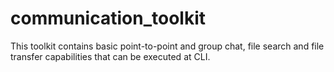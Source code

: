 # communication_toolkit
This toolkit contains basic point-to-point and group chat, file search and file transfer capabilities that can be executed at CLI. 
